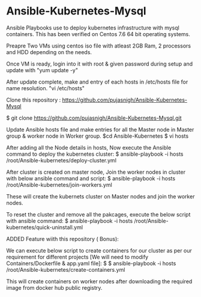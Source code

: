 # Ansible-Kubernetes-Mysql
Ansible Playbooks use to deploy kubernetes infrastructure with mysql containers. This has been verified on Centos 7.6 64 bit operating systems.

Preapre Two VMs using centos iso file with atleast 2GB Ram, 2 processors and HDD depending on the needs.

Once VM is ready, login into it with root & given password during setup and update with "yum update -y"

After update complete, make and entry of each hosts in /etc/hosts file for name resolution.
"vi /etc/hosts"

Clone this repository : https://github.com/pujasnigh/Ansible-Kubernetes-Mysql

$ git clone https://github.com/pujasnigh/Ansible-Kubernetes-Mysql.git

Update Ansible hosts file and make entries for all the Master node in Master group & worker node in Worker group. $cd Ansible-Kubernetes $ vi hosts

After adding all the Node details in hosts, Now execute the Ansible command to deploy the kubernetes cluster: $ ansible-playbook -i hosts /root/Ansible-kubernetes/deploy-cluster.yml

After cluster is created on master node, Join the worker nodes in cluster with below ansible command and script: $ ansible-playbook -i hosts /root/Ansible-kubernetes/join-workers.yml

These will create the kubernets cluster on Master nodes and join the worker nodes.

To reset the cluster and remove all the pakcages, execute the below script with ansible command: $ ansible-playbook -i hosts /root/Ansible-kubernetes/quick-uninstall.yml

ADDED Feature wiith this repository ( Bonus):

We can execute below script to create containers for our cluster as per our requirement for different projects [We will need to modify Containers/Dockerfile & app.yaml file]: $ $ ansible-playbook -i hosts /root/Ansible-kubernetes/create-containers.yml

This will create containers on worker nodes after downloading the required image from docker hub public registry.


